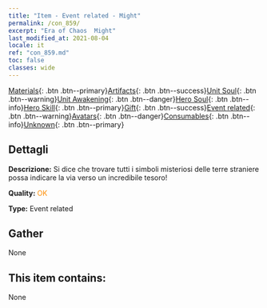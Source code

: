 ```yaml
---
title: "Item - Event related - Might"
permalink: /con_859/
excerpt: "Era of Chaos  Might"
last_modified_at: 2021-08-04
locale: it
ref: "con_859.md"
toc: false
classes: wide
---
```

 [Materials](/ItemsIT/){: .btn .btn--primary}[Artifacts](/ItemsIT/Artifacts/){: .btn .btn--success}[Unit Soul](/ItemsIT/UnitSoul/){: .btn .btn--warning}[Unit Awakening](/ItemsIT/UnitAwakening/){: .btn .btn--danger}[Hero Soul](/ItemsIT/HeroSoul/){: .btn .btn--info}[Hero Skill](/ItemsIT/HeroSkill/){: .btn .btn--primary}[Gift](/ItemsIT/Gift/){: .btn .btn--success}[Event related](/ItemsIT/Events/){: .btn .btn--warning}[Avatars](/ItemsIT/Avatars/){: .btn .btn--danger}[Consumables](/ItemsIT/Consumables/){: .btn .btn--info}[Unknown](/ItemsIT/Unknown/){: .btn .btn--primary}

## Dettagli
 **Descrizione:** Si dice che trovare tutti i simboli misteriosi delle terre straniere possa indicare la via verso un incredibile tesoro!

 **Quality:** <span style="color: #FF8C00">OK</span>

 **Type:** Event related

## Gather

  None

## This item contains:

  None

